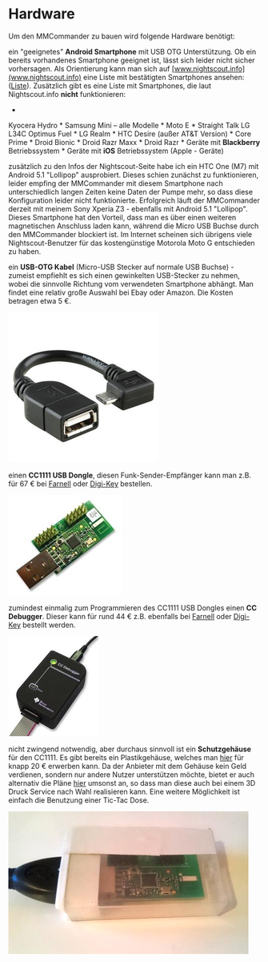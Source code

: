 # Hardware

Um den MMCommander zu bauen wird folgende Hardware benötigt:

ein "geeignetes" **Android Smartphone** mit USB OTG Unterstützung. Ob ein bereits vorhandenes Smartphone geeignet ist, lässt sich leider nicht sicher vorhersagen. Als Orientierung kann man sich auf [www.nightscout.info](www.nightscout.info) eine Liste mit bestätigten Smartphones ansehen: ([Liste](http://www.nightscout.info/wp-content/uploads/2015/02/Nightscout-OTG-Database_CGMitC.xlsx.pdf)). Zusätzlich gibt es eine Liste mit Smartphones, die laut Nightscout.info **nicht** funktionieren:

 
* 
Kyocera Hydro 
* 
Samsung Mini – alle Modelle
* 
Moto E
* 
Straight Talk LG L34C Optimus Fuel
* 
LG Realm
* 
HTC Desire (außer AT&T Version)
* 
Core Prime
* 
Droid Bionic
* 
Droid Razr Maxx
* 
Droid Razr
* 
Geräte mit **Blackberry** Betriebssystem
* 
Geräte mit **iOS** Betriebssystem (Apple - Geräte)

zusätzlich zu den Infos der Nightscout-Seite habe ich ein HTC One (M7) mit Android 5.1 "Lollipop" ausprobiert. Dieses schien zunächst zu funktionieren, leider empfing der MMCommander mit diesem Smartphone nach unterschiedlich langen Zeiten keine Daten der Pumpe mehr, so dass diese Konfiguration leider nicht funktionierte. Erfolgreich läuft der MMCommander derzeit mit meinem Sony Xperia Z3 - ebenfalls mit Android 5.1 "Lollipop". Dieses Smartphone hat den Vorteil, dass man es über einen weiteren magnetischen Anschluss laden kann, während die Micro USB Buchse durch den MMCommander blockiert ist. Im Internet scheinen sich übrigens viele Nightscout-Benutzer für das kostengünstige Motorola Moto G entschieden zu haben.  


ein **USB-OTG Kabel** (Micro-USB Stecker  auf normale USB  Buchse) - zumeist empfiehlt es sich einen gewinkelten USB-Stecker zu nehmen, wobei die sinnvolle Richtung vom verwendeten Smartphone abhängt. Man findet eine relativ große Auswahl bei Ebay oder Amazon. Die Kosten betragen etwa 5 €.

![usb_otgklein](../../images/enlite/usb-otgklein.jpg)

einen **CC1111 USB Dongle**, diesen Funk-Sender-Empfänger kann man z.B.  für 67 € bei [Farnell](http://de.farnell.com/texas-instruments/cc1111emk868-915/cc1111-rf-transceiver-eval-module/dp/2334589) oder [Digi-Key](http://www.digikey.de/product-detail/de/CC1111EMK868-915/296-22732-ND/1739551) bestellen.

![cc1111_dogle](../../images/enlite/CC1111.jpg)

zumindest einmalig zum Programmieren des CC1111 USB Dongles einen **CC Debugger**. Dieser kann für rund 44 € z.B. ebenfalls bei [Farnell](http://de.farnell.com/texas-instruments/cc-debugger/prog-debugger-f-rf-soc/dp/1752232?MER=baynote-1752232-pr) oder [Digi-Key](http://www.digikey.de/product-detail/de/CC-DEBUGGER/296-30207-ND/2231678) bestellt werden.

![ccdebugger](../../images/enlite/debugger.jpg)

nicht zwingend notwendig, aber durchaus sinnvoll ist ein **Schutzgehäuse** für den CC1111. Es gibt bereits ein Plastikgehäuse, welches man [hier](http://www.shapeways.com/product/PGQ26J9UG/ti-cc1111-rf-transceiver-protective-case?li=shop-results&optionId=40496519) für knapp 20 € erwerben kann. Da der Anbieter mit dem Gehäuse kein Geld verdienen, sondern nur andere Nutzer unterstützen möchte, bietet er auch alternativ die Pläne [hier](https://www.tinkercad.com/things/2TzPZp0T0p1-cc1111-stick-usb-cable-protector) umsonst an, so dass man diese auch bei einem 3D Druck Service nach Wahl realisieren kann.
Eine weitere Möglichkeit ist einfach die Benutzung einer Tic-Tac Dose.

![tictac](../../images/enlite/tictac.jpg)